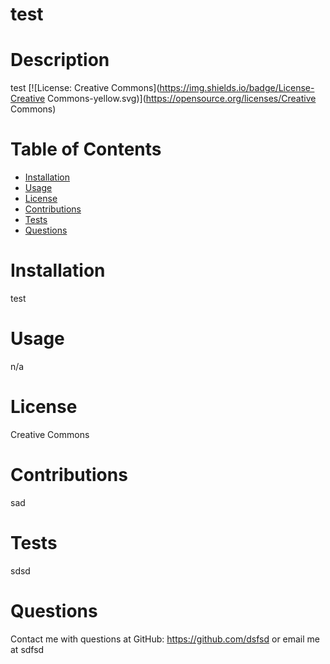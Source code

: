 
# test

# Description
test
[![License: Creative Commons](https://img.shields.io/badge/License-Creative Commons-yellow.svg)](https://opensource.org/licenses/Creative Commons)

# Table of Contents
* [Installation](#installation)
* [Usage](#usage)
* [License](#license)
* [Contributions](#contributions)
* [Tests](#tests)
* [Questions](#questions)

# Installation
test

# Usage
n/a

# License
Creative Commons

# Contributions
sad

# Tests
sdsd

# Questions
Contact me with questions at GitHub: https://github.com/dsfsd
or email me at sdfsd

